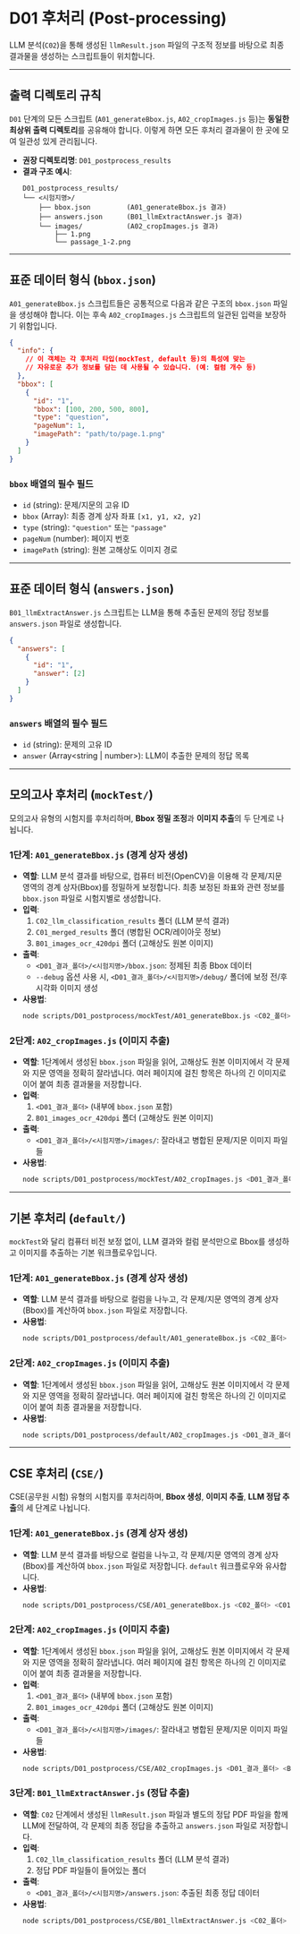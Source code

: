 # D01 후처리 (Post-processing)

LLM 분석(`C02`)을 통해 생성된 `llmResult.json` 파일의 구조적 정보를 바탕으로 최종 결과물을 생성하는 스크립트들이 위치합니다.

---

## 출력 디렉토리 규칙

`D01` 단계의 모든 스크립트 (`A01_generateBbox.js`, `A02_cropImages.js` 등)는 **동일한 최상위 출력 디렉토리**를 공유해야 합니다. 이렇게 하면 모든 후처리 결과물이 한 곳에 모여 일관성 있게 관리됩니다.

- **권장 디렉토리명**: `D01_postprocess_results`
- **결과 구조 예시**:
  ```
  D01_postprocess_results/
  └── <시험지명>/
      ├── bbox.json         (A01_generateBbox.js 결과)
      ├── answers.json      (B01_llmExtractAnswer.js 결과)
      └── images/           (A02_cropImages.js 결과)
          ├── 1.png
          └── passage_1-2.png
  ```

---

## 표준 데이터 형식 (`bbox.json`)

`A01_generateBbox.js` 스크립트들은 공통적으로 다음과 같은 구조의 `bbox.json` 파일을 생성해야 합니다. 이는 후속 `A02_cropImages.js` 스크립트의 일관된 입력을 보장하기 위함입니다.

```json
{
  "info": {
    // 이 객체는 각 후처리 타입(mockTest, default 등)의 특성에 맞는
    // 자유로운 추가 정보를 담는 데 사용될 수 있습니다. (예: 컬럼 개수 등)
  },
  "bbox": [
    {
      "id": "1",
      "bbox": [100, 200, 500, 800],
      "type": "question",
      "pageNum": 1,
      "imagePath": "path/to/page.1.png"
    }
  ]
}
```

### `bbox` 배열의 필수 필드

- `id` (string): 문제/지문의 고유 ID
- `bbox` (Array<number>): 최종 경계 상자 좌표 `[x1, y1, x2, y2]`
- `type` (string): `"question"` 또는 `"passage"`
- `pageNum` (number): 페이지 번호
- `imagePath` (string): 원본 고해상도 이미지 경로

---

## 표준 데이터 형식 (`answers.json`)

`B01_llmExtractAnswer.js` 스크립트는 LLM을 통해 추출된 문제의 정답 정보를 `answers.json` 파일로 생성합니다.

```json
{
  "answers": [
    {
      "id": "1",
      "answer": [2]
    }
  ]
}
```

### `answers` 배열의 필수 필드

- `id` (string): 문제의 고유 ID
- `answer` (Array<string | number>): LLM이 추출한 문제의 정답 목록

---

## 모의고사 후처리 (`mockTest/`)

모의고사 유형의 시험지를 후처리하며, **Bbox 정밀 조정**과 **이미지 추출**의 두 단계로 나뉩니다.

### 1단계: `A01_generateBbox.js` (경계 상자 생성)

- **역할**: LLM 분석 결과를 바탕으로, 컴퓨터 비전(OpenCV)을 이용해 각 문제/지문 영역의 경계 상자(Bbox)를 정밀하게 보정합니다. 최종 보정된 좌표와 관련 정보를 `bbox.json` 파일로 시험지별로 생성합니다.
- **입력**:
  1.  `C02_llm_classification_results` 폴더 (LLM 분석 결과)
  2.  `C01_merged_results` 폴더 (병합된 OCR/레이아웃 정보)
  3.  `B01_images_ocr_420dpi` 폴더 (고해상도 원본 이미지)
- **출력**:
  - `<D01_결과_폴더>/<시험지명>/bbox.json`: 정제된 최종 Bbox 데이터
  - `--debug` 옵션 사용 시, `<D01_결과_폴더>/<시험지명>/debug/` 폴더에 보정 전/후 시각화 이미지 생성
- **사용법**:
  ```bash
  node scripts/D01_postprocess/mockTest/A01_generateBbox.js <C02_폴더> <C01_폴더> <B01_폴더> <D01_결과_폴더> [--debug]
  ```

### 2단계: `A02_cropImages.js` (이미지 추출)

- **역할**: 1단계에서 생성된 `bbox.json` 파일을 읽어, 고해상도 원본 이미지에서 각 문제와 지문 영역을 정확히 잘라냅니다. 여러 페이지에 걸친 항목은 하나의 긴 이미지로 이어 붙여 최종 결과물을 저장합니다.
- **입력**:
  1.  `<D01_결과_폴더>` (내부에 `bbox.json` 포함)
  2.  `B01_images_ocr_420dpi` 폴더 (고해상도 원본 이미지)
- **출력**:
  - `<D01_결과_폴더>/<시험지명>/images/`: 잘라내고 병합된 문제/지문 이미지 파일들
- **사용법**:
  ```bash
  node scripts/D01_postprocess/mockTest/A02_cropImages.js <D01_결과_폴더> <B01_폴더>
  ```

---

## 기본 후처리 (`default/`)

`mockTest`와 달리 컴퓨터 비전 보정 없이, LLM 결과와 컬럼 분석만으로 Bbox를 생성하고 이미지를 추출하는 기본 워크플로우입니다.

### 1단계: `A01_generateBbox.js` (경계 상자 생성)

- **역할**: LLM 분석 결과를 바탕으로 컬럼을 나누고, 각 문제/지문 영역의 경계 상자(Bbox)를 계산하여 `bbox.json` 파일로 저장합니다.
- **사용법**:
  ```bash
  node scripts/D01_postprocess/default/A01_generateBbox.js <C02_폴더> <C01_폴더> <B01_폴더> <D01_결과_폴더> [--debug]
  ```

### 2단계: `A02_cropImages.js` (이미지 추출)

- **역할**: 1단계에서 생성된 `bbox.json` 파일을 읽어, 고해상도 원본 이미지에서 각 문제와 지문 영역을 정확히 잘라냅니다. 여러 페이지에 걸친 항목은 하나의 긴 이미지로 이어 붙여 최종 결과물을 저장합니다.
- **사용법**:
  ```bash
  node scripts/D01_postprocess/default/A02_cropImages.js <D01_결과_폴더> <B01_폴더>
  ```

---

## CSE 후처리 (`CSE/`)

CSE(공무원 시험) 유형의 시험지를 후처리하며, **Bbox 생성**, **이미지 추출**, **LLM 정답 추출**의 세 단계로 나뉩니다.

### 1단계: `A01_generateBbox.js` (경계 상자 생성)

- **역할**: LLM 분석 결과를 바탕으로 컬럼을 나누고, 각 문제/지문 영역의 경계 상자(Bbox)를 계산하여 `bbox.json` 파일로 저장합니다. `default` 워크플로우와 유사합니다.
- **사용법**:
  ```bash
  node scripts/D01_postprocess/CSE/A01_generateBbox.js <C02_폴더> <C01_폴더> <B01_폴더> <D01_결과_폴더> [--debug]
  ```

### 2단계: `A02_cropImages.js` (이미지 추출)

- **역할**: 1단계에서 생성된 `bbox.json` 파일을 읽어, 고해상도 원본 이미지에서 각 문제와 지문 영역을 정확히 잘라냅니다. 여러 페이지에 걸친 항목은 하나의 긴 이미지로 이어 붙여 최종 결과물을 저장합니다.
- **입력**:
  1.  `<D01_결과_폴더>` (내부에 `bbox.json` 포함)
  2.  `B01_images_ocr_420dpi` 폴더 (고해상도 원본 이미지)
- **출력**:
  - `<D01_결과_폴더>/<시험지명>/images/`: 잘라내고 병합된 문제/지문 이미지 파일들
- **사용법**:
  ```bash
  node scripts/D01_postprocess/CSE/A02_cropImages.js <D01_결과_폴더> <B01_폴더>
  ```

### 3단계: `B01_llmExtractAnswer.js` (정답 추출)

- **역할**: `C02` 단계에서 생성된 `llmResult.json` 파일과 별도의 정답 PDF 파일을 함께 LLM에 전달하여, 각 문제의 최종 정답을 추출하고 `answers.json` 파일로 저장합니다.
- **입력**:
  1.  `C02_llm_classification_results` 폴더 (LLM 분석 결과)
  2.  정답 PDF 파일들이 들어있는 폴더
- **출력**:
  - `<D01_결과_폴더>/<시험지명>/answers.json`: 추출된 최종 정답 데이터
- **사용법**:
  ```bash
  node scripts/D01_postprocess/CSE/B01_llmExtractAnswer.js <C02_폴더> <정답_PDF_폴더> <D01_결과_폴더> [--debug]
  ```
